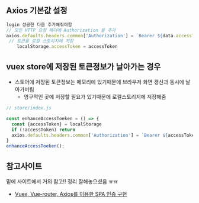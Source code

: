 ## Axios 기본값 설정
~~~javascript
login 성공한 다음 추가해줘야함
// 모든 HTTP 요청 헤더에 Authorization 을 추가 
axios.defaults.headers.common['Authorization'] = `Bearer ${data.accessToken}`;
 // 토큰을 로컬 스토리지에 저장
    localStorage.accessToken = accessToken
~~~

## vuex store에 저장된 토큰정보가 날아가는 경우 
- 스토어에 저장된 토큰정보는 메모리에 있기때문에 브라우저 화면 갱신과 동시에 날아가버림
  - 영구적인 곳에 저장할 필요가 있기때문에 로컬스토리지에 저장해줌
~~~javascript
// store/index.js

const enhanceAccessToeken = () => {
  const {accessToken} = localStorage
  if (!accessToken) return
  axios.defaults.headers.common['Authorization'] = `Bearer ${accessToken}`;
}
enhanceAccessToeken();
~~~

## 참고사이트
  밑에 사이트에서 거의 참고!! 정리 잘해놓으셨음 ㅠㅠ
  - [Vuex, Vue-router, Axios를 이용한 SPA 인증 구현](http://blog.jeonghwan.net/2018/03/26/vue-authentication.html)

